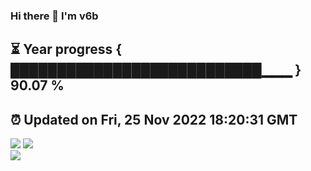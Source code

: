 ### Hi there 👋  I'm v6b  
⏳ Year progress { ███████████████████████████▁▁▁ } 90.07 %
---
⏰ Updated on Fri, 25 Nov 2022 18:20:31 GMT
---
![](https://github-readme-stats.vercel.app/api?username=v6b&bg_color=30,e96443,904e95&title_color=fff&text_color=fff&layout=compact)
![](https://github-readme-stats.vercel.app/api/top-langs/?username=v6b&layout=compact&bg_color=30,e96443,904e95&title_color=fff&text_color=fff)  
![](https://gcore.jsdelivr.net/gh/v6b/v6b@main/assets/github-contribution-grid-snake.svg)

